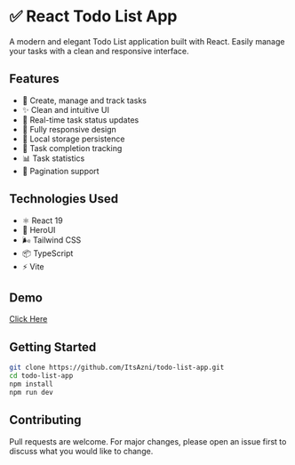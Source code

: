 # ✅ React Todo List App

A modern and elegant Todo List application built with React. Easily manage your tasks with a clean and responsive interface.

## Features

- 📝 Create, manage and track tasks
- ✨ Clean and intuitive UI
- 🔄 Real-time task status updates
- 📱 Fully responsive design
- 💾 Local storage persistence
- 🎯 Task completion tracking
- 📊 Task statistics
- 📄 Pagination support

## Technologies Used

- ⚛️ React 19
- 🎨 HeroUI
- 🌬️ Tailwind CSS
- 📦 TypeScript
- ⚡ Vite

## Demo

[Click Here]()

## Getting Started

```bash
git clone https://github.com/ItsAzni/todo-list-app.git
cd todo-list-app
npm install
npm run dev
```

## Contributing

Pull requests are welcome. For major changes, please open an issue first to discuss what you would like to change.
